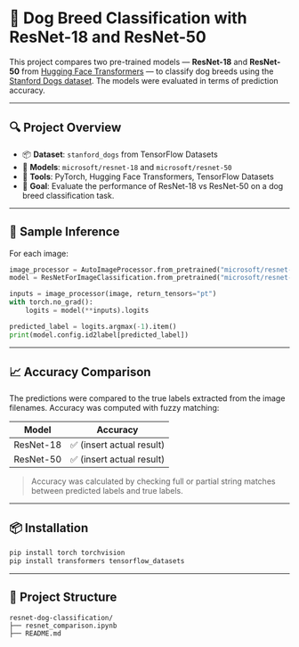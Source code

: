 
# 🐶 Dog Breed Classification with ResNet-18 and ResNet-50

This project compares two pre-trained models — **ResNet-18** and **ResNet-50** from [Hugging Face Transformers](https://huggingface.co/models) — to classify dog breeds using the [Stanford Dogs dataset](https://www.tensorflow.org/datasets/catalog/stanford_dogs). The models were evaluated in terms of prediction accuracy.

---

## 🔍 Project Overview

- 📦 **Dataset**: `stanford_dogs` from TensorFlow Datasets
- 🧠 **Models**: `microsoft/resnet-18` and `microsoft/resnet-50`
- 🧰 **Tools**: PyTorch, Hugging Face Transformers, TensorFlow Datasets
- 🎯 **Goal**: Evaluate the performance of ResNet-18 vs ResNet-50 on a dog breed classification task.

---

## 🧪 Sample Inference

For each image:
```python
image_processor = AutoImageProcessor.from_pretrained("microsoft/resnet-50")
model = ResNetForImageClassification.from_pretrained("microsoft/resnet-50")

inputs = image_processor(image, return_tensors="pt")
with torch.no_grad():
    logits = model(**inputs).logits

predicted_label = logits.argmax(-1).item()
print(model.config.id2label[predicted_label])
```

---

## 📈 Accuracy Comparison

The predictions were compared to the true labels extracted from the image filenames. Accuracy was computed with fuzzy matching:

| Model      | Accuracy |
|------------|----------|
| ResNet-18  | ✅ (insert actual result) |
| ResNet-50  | ✅ (insert actual result) |

> Accuracy was calculated by checking full or partial string matches between predicted labels and true labels.

---

## 📦 Installation

```bash
pip install torch torchvision
pip install transformers tensorflow_datasets
```

---

## 📂 Project Structure

```
resnet-dog-classification/
├── resnet_comparison.ipynb
├── README.md
```



